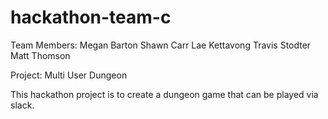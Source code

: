 # hackathon-team-c

Team Members:
Megan Barton
Shawn Carr
Lae Kettavong
Travis Stodter
Matt Thomson

Project: Multi User Dungeon

This hackathon project is to create a dungeon game that can be played via slack.